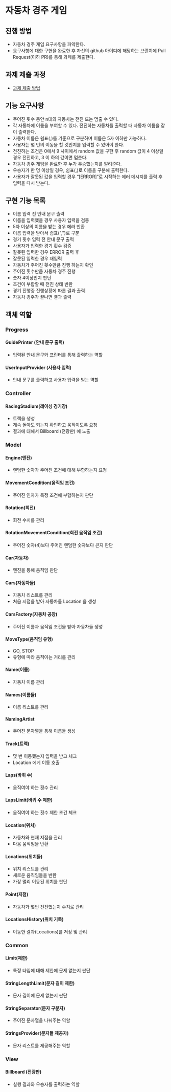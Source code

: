 # 자동차 경주 게임

## 진행 방법

* 자동차 경주 게임 요구사항을 파악한다.
* 요구사항에 대한 구현을 완료한 후 자신의 github 아이디에 해당하는 브랜치에 Pull Request(이하 PR)를 통해 과제를 제출한다.

## 과제 제출 과정

* [과제 제출 방법](https://github.com/next-step/nextstep-docs/tree/master/precourse)

## 기능 요구사항

- 주어진 횟수 동안 n대의 자동차는 전진 또는 멈출 수 있다.
- 각 자동차에 이름을 부여할 수 있다. 전진하는 자동차를 출력할 때 자동차 이름을 같이 출력한다.
- 자동차 이름은 쉼표(,)를 기준으로 구분하며 이름은 5자 이하만 가능하다.
- 사용자는 몇 번의 이동을 할 것인지를 입력할 수 있어야 한다.
- 전진하는 조건은 0에서 9 사이에서 random 값을 구한 후 random 값이 4 이상일 경우 전진하고, 3 이 하의 값이면 멈춘다.
- 자동차 경주 게임을 완료한 후 누가 우승했는지를 알려준다.
- 우승자가 한 명 이상일 경우, 쉼표(,)로 이름을 구분해 출력한다.
- 사용자가 잘못된 값을 입력할 경우 “[ERROR]”로 시작하는 에러 메시지를 출력 후 입력을 다시 받는다.

## 구현 기능 목록

- 이름 입력 전 안내 문구 출력
- 이름을 입력했을 경우 사용자 입력을 검증
- 5자 이상의 이름을 받는 경우 에러 반환
- 이름 입력을 받아서 쉽표(",")로 구분
- 경기 횟수 입력 전 안내 문구 출력
- 사용자가 입력한 경기 횟수 검증
- 잘못된 입력한 경우 ERROR 출력 후
- 잘못된 입력한 경우 재입력
- 자동차가 주어진 횟수만큼 진행 하는지 확인
- 주어진 횟수만큼 자동차 경주 진행
- 숫자 4이상인지 판단
- 조건이 부합할 때 전진 상태 반환
- 경기 진행중 진행상황에 따른 결과 출력
- 자동차 경주가 끝나면 결과 출력

## 객체 역할

### Progress

#### GuidePrinter (안내 문구 출력)

- 입력된 안내 문구와 프린터를 통해 출력하는 역할

#### UserInputProvider (사용자 입력)

- 안내 문구를 출력하고 사용자 입력을 받는 역할

### Controller

#### RacingStadium(레이싱 경기장)

- 트랙을 생성
- 계속 돌아도 되는지 확인하고 움직이도록 요청
- 결과에 대해서 Billboard (전광판) 에 노출

### Model

#### Engine(엔진)

- 랜덤한 숫자가 주어진 조건에 대해 부합하는지 요청

#### MovementCondition(움직임 조건)

- 주어진 인자가 특정 조건에 부합하는지 판단

#### Rotation(회전)

- 회전 수치를 관리

#### RotationMovementCondition(회전 움직임 조건)

- 주어진 숫자(4)보다 주어진 랜덤한 숫자보다 큰지 판단

#### Car(자동차)

- 엔진을 통해 움직임 판단

#### Cars(자동차들)

- 자동차 리스트를 관리
- 처음 지점을 받아 자동차들 Location 을 생성

#### CarsFactory(자동차 공장)

- 주어진 이름과 움직임 조건을 받아 자동차들 생성

#### MoveType(움직임 유형)

- GO, STOP
- 유형에 따라 움직이는 거리를 관리

#### Name(이름)

- 자동차 이름 관리

#### Names(이름들)

- 이름 리스트를 관리

#### NamingArtist

- 주어진 문자열을 통해 이름들 생성

#### Track(트랙)

- 몇 번 이동했는지 입력을 받고 체크
- Location 에게 이동 호출

#### Laps(바퀴 수)

- 움직여야 하는 횟수 관리

#### LapsLimit(바퀴 수 제한)

- 움직여야 하는 횟수 제한 조건 체크

#### Location(위치)

- 자동차와 현재 지점을 관리
- 다음 움직임을 반환

#### Locations(위치들)

- 위치 리스트를 관리
- 새로운 움직임들을 반환
- 가장 멀리 이동된 위치를 판단

#### Point(지점)

- 자동차가 몇번 전진했는지 수치로 관리

#### LocationsHistory(위치 기록)

- 이동한 결과(Locations)를 저장 및 관리

### Common

#### Limit(제한)

- 특정 타입에 대해 제한에 문제 없는지 판단

#### StringLengthLimit(문자 길이 제한)

- 문자 길이에 문제 없는지 판단

#### StringSeparator(문자 구분자)

- 주어진 문자열을 나눠주는 역할

#### StringsProvider(문자들 제공자)

- 문자 리스트를 제공해주는 역할

### View

#### Billboard (전광판)

- 실행 결과와 우승자를 출력하는 역할
